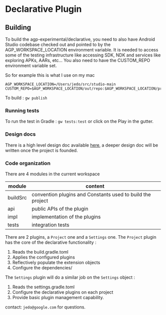 # Declarative Plugin

## Building

To build the agp-experimental/declarative, you need to also have Android Studio codebase checked out
and pointed to by the AGP_WORKSPACE_LOCATION environment variable. It is needed to access some of the testing
infrastructure like accessing SDK, NDK and services like exploring APKs, AARs, etc...
You also need to have the CUSTOM_REPO environment variable set. 

So for example this is what I use on my mac
```
AGP_WORKSPACE_LOCATION=/Users/jedo/src/studio-main
CUSTOM_REPO=$AGP_WORKSPACE_LOCATION/out/repo:$AGP_WORKSPACE_LOCATION/prebuilts/tools/common/m2/repository
```

To build : `gw publish`

### Running tests

To run the test in Gradle : ```gw tests:test``` or click on the Play in the gutter.

### Design docs 

There is a high level design doc available [here](go/gradle-declarative), a deeper design doc 
will be written once the project is founded.

### Code organization

There are 4 modules in the current workspace 

| module | content |
|--------|---------|
| buildSrc | convention plugins and Constants used to build the project |
| api | public APIs of the plugin |
| impl | implementation of the plugins | 
| tests | integration tests |

There are 2 plugins, a `Project` one and a `Settings` one. The `Project` plugin has the core of 
the declarative functionality : 
1. Reads the build.gradle.toml
2. Applies the configured plugins 
3. Reflectively populate the extension objects
4. Configure the dependencies/

The `Settings` plugin will do a similar job on the `Settings` object : 
1. Reads the settings.gradle.toml
2. Configure the declarative plugins on each project 
3. Provide basic plugin management capability.

contact: `jedo@google.com` for questions.